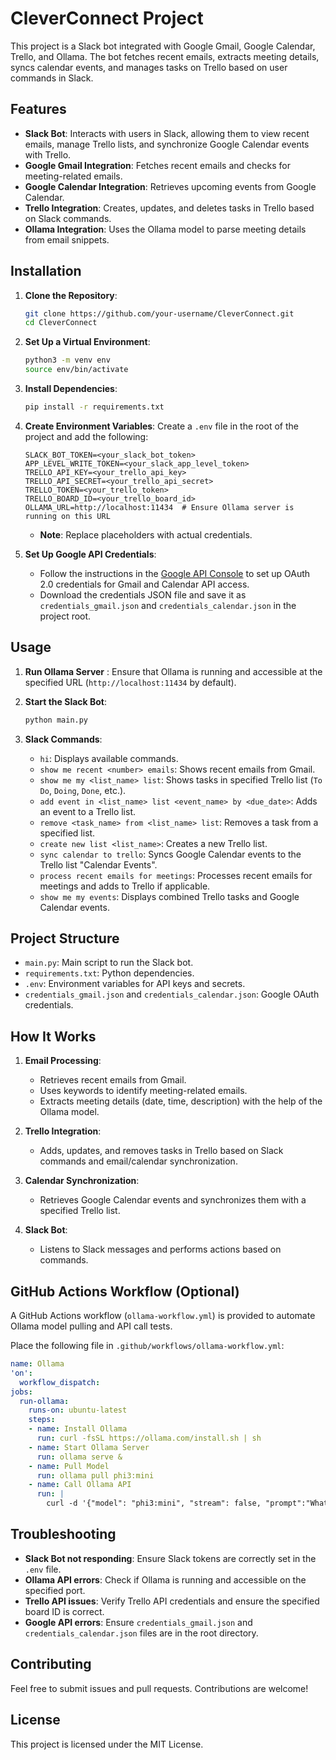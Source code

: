 # CleverConnect Project

This project is a Slack bot integrated with Google Gmail, Google Calendar, Trello, and Ollama. The bot fetches recent emails, extracts meeting details, syncs calendar events, and manages tasks on Trello based on user commands in Slack.

## Features

- **Slack Bot**: Interacts with users in Slack, allowing them to view recent emails, manage Trello lists, and synchronize Google Calendar events with Trello.
- **Google Gmail Integration**: Fetches recent emails and checks for meeting-related emails.
- **Google Calendar Integration**: Retrieves upcoming events from Google Calendar.
- **Trello Integration**: Creates, updates, and deletes tasks in Trello based on Slack commands.
- **Ollama Integration**: Uses the Ollama model to parse meeting details from email snippets.

## Installation

1. **Clone the Repository**:
   ```bash
   git clone https://github.com/your-username/CleverConnect.git
   cd CleverConnect
   ```

2. **Set Up a Virtual Environment**:
   ```bash
   python3 -m venv env
   source env/bin/activate
   ```

3. **Install Dependencies**:
   ```bash
   pip install -r requirements.txt
   ```

4. **Create Environment Variables**: Create a `.env` file in the root of the project and add the following:
   ```env
   SLACK_BOT_TOKEN=<your_slack_bot_token>
   APP_LEVEL_WRITE_TOKEN=<your_slack_app_level_token>
   TRELLO_API_KEY=<your_trello_api_key>
   TRELLO_API_SECRET=<your_trello_api_secret>
   TRELLO_TOKEN=<your_trello_token>
   TRELLO_BOARD_ID=<your_trello_board_id>
   OLLAMA_URL=http://localhost:11434  # Ensure Ollama server is running on this URL
   ```
   - **Note**: Replace placeholders with actual credentials.

5. **Set Up Google API Credentials**:
   - Follow the instructions in the [Google API Console](https://console.cloud.google.com/) to set up OAuth 2.0 credentials for Gmail and Calendar API access.
   - Download the credentials JSON file and save it as `credentials_gmail.json` and `credentials_calendar.json` in the project root.

## Usage

1. **Run Ollama Server** :
   Ensure that Ollama is running and accessible at the specified URL (`http://localhost:11434` by default).

2. **Start the Slack Bot**:
   ```bash
   python main.py
   ```

3. **Slack Commands**:
   - `hi`: Displays available commands.
   - `show me recent <number> emails`: Shows recent emails from Gmail.
   - `show me my <list_name> list`: Shows tasks in specified Trello list (`To Do`, `Doing`, `Done`, etc.).
   - `add event in <list_name> list <event_name> by <due_date>`: Adds an event to a Trello list.
   - `remove <task_name> from <list_name> list`: Removes a task from a specified list.
   - `create new list <list_name>`: Creates a new Trello list.
   - `sync calendar to trello`: Syncs Google Calendar events to the Trello list "Calendar Events".
   - `process recent emails for meetings`: Processes recent emails for meetings and adds to Trello if applicable.
   - `show me my events`: Displays combined Trello tasks and Google Calendar events.

## Project Structure

- `main.py`: Main script to run the Slack bot.
- `requirements.txt`: Python dependencies.
- `.env`: Environment variables for API keys and secrets.
- `credentials_gmail.json` and `credentials_calendar.json`: Google OAuth credentials.

## How It Works

1. **Email Processing**:
   - Retrieves recent emails from Gmail.
   - Uses keywords to identify meeting-related emails.
   - Extracts meeting details (date, time, description) with the help of the Ollama model.

2. **Trello Integration**:
   - Adds, updates, and removes tasks in Trello based on Slack commands and email/calendar synchronization.

3. **Calendar Synchronization**:
   - Retrieves Google Calendar events and synchronizes them with a specified Trello list.

4. **Slack Bot**:
   - Listens to Slack messages and performs actions based on commands.

## GitHub Actions Workflow (Optional)

A GitHub Actions workflow (`ollama-workflow.yml`) is provided to automate Ollama model pulling and API call tests.

Place the following file in `.github/workflows/ollama-workflow.yml`:

```yaml
name: Ollama
'on':
  workflow_dispatch:
jobs:
  run-ollama:
    runs-on: ubuntu-latest
    steps:
    - name: Install Ollama
      run: curl -fsSL https://ollama.com/install.sh | sh
    - name: Start Ollama Server
      run: ollama serve &
    - name: Pull Model
      run: ollama pull phi3:mini
    - name: Call Ollama API
      run: |
        curl -d '{"model": "phi3:mini", "stream": false, "prompt":"Whatever I say, answer with Yes"}' http://localhost:11434/api/generate
```

## Troubleshooting

- **Slack Bot not responding**: Ensure Slack tokens are correctly set in the `.env` file.
- **Ollama API errors**: Check if Ollama is running and accessible on the specified port.
- **Trello API issues**: Verify Trello API credentials and ensure the specified board ID is correct.
- **Google API errors**: Ensure `credentials_gmail.json` and `credentials_calendar.json` files are in the root directory.

## Contributing

Feel free to submit issues and pull requests. Contributions are welcome!

## License

This project is licensed under the MIT License.
```

